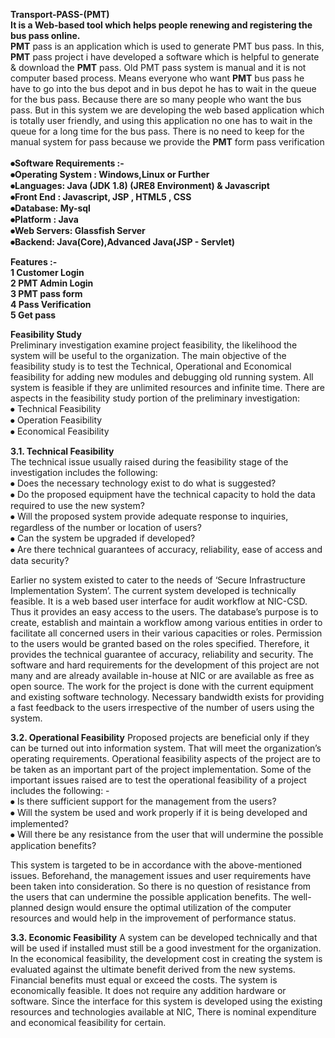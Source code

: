 <b>Transport-PASS-(PMT) </b><br>
<b>It is a Web-based tool which helps people renewing and registering the bus pass online.</b><br>
<b> PMT</b> pass is an application which is used to generate PMT bus pass. In this,<b> PMT</b> pass project i have developed a software which is helpful to generate & download the <b> PMT</b> pass. Old PMT pass system is manual and it is not computer based process.
Means everyone who want <b> PMT</b> bus pass he have to go into the bus depot and in bus depot he has to wait in the queue for the bus pass. Because there are so many people who want the bus pass.
But in this system we are developing the web based application which is totally user friendly, and using this application no one has to wait in the queue for a long time for the bus pass. There is no need to keep for the manual system for pass because we provide the <b> PMT</b> form pass verification<br><br>
<b>⦁Software Requirements :-<br>
⦁Operating System : Windows,Linux or Further<br>
⦁Languages: Java (JDK 1.8) (JRE8 Environment) & Javascript<br>
⦁Front End : Javascript, JSP , HTML5 , CSS <br>
⦁Database: My-sql<br>
⦁Platform : Java<br>
⦁Web Servers: Glassfish Server<br>
⦁Backend: Java(Core),Advanced Java(JSP  - Servlet)</b>

<b>Features :-<br>
1 Customer Login<br>
2 PMT Admin Login<br>
3 PMT pass form<br>
4 Pass Verification<br>
5 Get pass <br></b>

<b>Feasibility Study</b><br>
Preliminary investigation examine project feasibility, the likelihood the system will be useful to the organization. The main objective of the feasibility study is to test the Technical, Operational and Economical feasibility for adding new modules and debugging old running system. All system is feasible if they are unlimited resources and infinite time. There are aspects in the feasibility study portion of the preliminary investigation:<br>
⦁	Technical Feasibility <br>
⦁	Operation Feasibility <br>
⦁	Economical Feasibility<br>


<b>3.1. Technical Feasibility</b><br> 
The technical issue usually raised during the feasibility stage of the investigation includes the following:<br>
⦁	Does the necessary technology exist to do what is suggested?<br>
⦁	Do the proposed equipment have the technical capacity to hold the data required to use the new system?<br>
⦁	Will the proposed system provide adequate response to inquiries, regardless of the number or location of users?<br>
⦁	Can the system be upgraded if developed?<br>
⦁	Are there technical guarantees of accuracy, reliability, ease of access and data security?<br>



Earlier no system existed to cater to the needs of ‘Secure Infrastructure Implementation System’. The current system developed is technically feasible. It is a web based user interface for audit workflow at NIC-CSD. Thus it provides an easy access to the users. The database’s purpose is to create, establish and maintain a workflow among various entities in order to facilitate all concerned users in their various capacities or roles. Permission to the users would be granted based on the roles specified. Therefore, it provides the technical guarantee of accuracy, reliability and security. The software and hard requirements for the development of this project are not many and are already available in-house at NIC or are available as free as open source. The work for the project is done with the current equipment and existing software technology. Necessary bandwidth exists for providing a fast feedback to the users irrespective of the number of users using the system.

<b>3.2. Operational Feasibility</b>
Proposed projects are beneficial only if they can be turned out into information system. That will meet the organization’s operating requirements. Operational feasibility aspects of the project are to be taken as an important part of the project implementation. Some of the important issues raised are to test the operational feasibility of a project includes the following: -<br>
⦁	Is there sufficient support for the management from the users?<br>
⦁	Will the system be used and work properly if it is being developed and implemented?<br>
⦁	Will there be any resistance from the user that will undermine the possible application benefits?<br>


This system is targeted to be in accordance with the above-mentioned issues. Beforehand, the management issues and user requirements have been taken into consideration. So there is no question of resistance from the users that can undermine the possible application benefits.
The well-planned design would ensure the optimal utilization of the computer resources and would help in the improvement of performance status.





<b>3.3. Economic Feasibility</b>
A system can be developed technically and that will be used if installed must still be a good investment for the organization. In the economical feasibility, the development cost in creating the system is evaluated against the ultimate benefit derived from the new systems. Financial benefits must equal or exceed the costs.
The system is economically feasible. It does not require any addition hardware or software. Since the interface for this system is developed using the existing resources and technologies available at NIC, There is nominal expenditure and economical feasibility for certain.



















